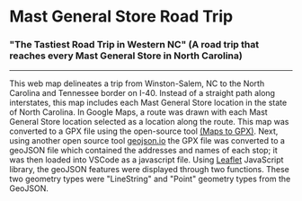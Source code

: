 # Mast General Store Road Trip

### "The Tastiest Road Trip in Western NC" (A road trip that reaches every Mast General Store in North Carolina)

---

This web map delineates a trip from Winston-Salem, NC to the North Carolina and Tennessee border on I-40. Instead of a straight path along interstates, this map includes each Mast General Store location in the state of North Carolina. In Google Maps, a route was drawn with each Mast General Store location selected as a location along the route. This map was converted to a GPX file using the open-source tool [(Maps to GPX)](https://mapstogpx.com/). Next, using another open source tool [geojson.io](http://geojson.io) the GPX file was converted to a geoJSON file which contained the addresses and names of each stop; it was then loaded into VSCode as a javascript file. Using [Leaflet](https://leafletjs.com/) JavaScript library, the geoJSON features were displayed through two functions. These two geometry types were "LineString" and "Point" geometry types from the GeoJSON. 
